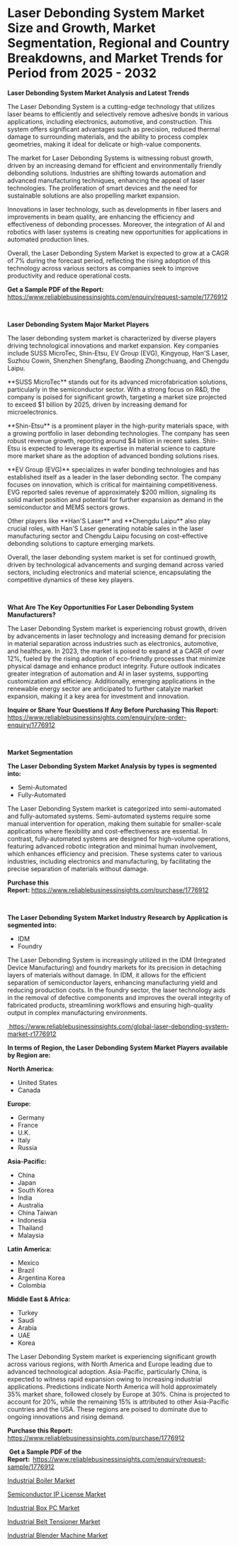 <p><h1>Laser Debonding System Market Size and Growth, Market Segmentation, Regional and Country Breakdowns, and Market Trends for Period from 2025 -  2032</h1></p><p><strong>Laser Debonding System Market Analysis and Latest Trends</strong></p>
<p><p>The Laser Debonding System is a cutting-edge technology that utilizes laser beams to efficiently and selectively remove adhesive bonds in various applications, including electronics, automotive, and construction. This system offers significant advantages such as precision, reduced thermal damage to surrounding materials, and the ability to process complex geometries, making it ideal for delicate or high-value components.</p><p>The market for Laser Debonding Systems is witnessing robust growth, driven by an increasing demand for efficient and environmentally friendly debonding solutions. Industries are shifting towards automation and advanced manufacturing techniques, enhancing the appeal of laser technologies. The proliferation of smart devices and the need for sustainable solutions are also propelling market expansion.</p><p>Innovations in laser technology, such as developments in fiber lasers and improvements in beam quality, are enhancing the efficiency and effectiveness of debonding processes. Moreover, the integration of AI and robotics with laser systems is creating new opportunities for applications in automated production lines.</p><p>Overall, the Laser Debonding System Market is expected to grow at a CAGR of 7% during the forecast period, reflecting the rising adoption of this technology across various sectors as companies seek to improve productivity and reduce operational costs.</p></p>
<p><strong>Get a Sample PDF of the Report:&nbsp;</strong> <a href="https://www.reliablebusinessinsights.com/enquiry/request-sample/1776912?utm_campaign=2840&utm_medium=2&utm_source=Github&utm_content=ia&utm_term=25032025&utm_id=laser-debonding-system">https://www.reliablebusinessinsights.com/enquiry/request-sample/1776912</a></p>
<p>&nbsp;</p>
<p><strong>Laser Debonding System Major Market Players</strong></p>
<p><p>The laser debonding system market is characterized by diverse players driving technological innovations and market expansion. Key companies include SUSS MicroTec, Shin-Etsu, EV Group (EVG), Kingyoup, Han'S Laser, Suzhou Cowin, Shenzhen Shengfang, Baoding Zhongchuang, and Chengdu Laipu.</p><p>**SUSS MicroTec** stands out for its advanced microfabrication solutions, particularly in the semiconductor sector. With a strong focus on R&D, the company is poised for significant growth, targeting a market size projected to exceed $1 billion by 2025, driven by increasing demand for microelectronics.</p><p>**Shin-Etsu** is a prominent player in the high-purity materials space, with a growing portfolio in laser debonding technologies. The company has seen robust revenue growth, reporting around $4 billion in recent sales. Shin-Etsu is expected to leverage its expertise in material science to capture more market share as the adoption of advanced bonding solutions rises.</p><p>**EV Group (EVG)** specializes in wafer bonding technologies and has established itself as a leader in the laser debonding sector. The company focuses on innovation, which is critical for maintaining competitiveness. EVG reported sales revenue of approximately $200 million, signaling its solid market position and potential for further expansion as demand in the semiconductor and MEMS sectors grows.</p><p>Other players like **Han'S Laser** and **Chengdu Laipu** also play crucial roles, with Han'S Laser generating notable sales in the laser manufacturing sector and Chengdu Laipu focusing on cost-effective debonding solutions to capture emerging markets.</p><p>Overall, the laser debonding system market is set for continued growth, driven by technological advancements and surging demand across varied sectors, including electronics and material science, encapsulating the competitive dynamics of these key players.</p></p>
<p>&nbsp;</p>
<p><strong>What Are The Key Opportunities For Laser Debonding System Manufacturers?</strong></p>
<p><p>The Laser Debonding System market is experiencing robust growth, driven by advancements in laser technology and increasing demand for precision in material separation across industries such as electronics, automotive, and healthcare. In 2023, the market is poised to expand at a CAGR of over 12%, fueled by the rising adoption of eco-friendly processes that minimize physical damage and enhance product integrity. Future outlook indicates greater integration of automation and AI in laser systems, supporting customization and efficiency. Additionally, emerging applications in the renewable energy sector are anticipated to further catalyze market expansion, making it a key area for investment and innovation.</p></p>
<p><strong>Inquire or Share Your Questions If Any Before Purchasing This Report:</strong> <a href="https://www.reliablebusinessinsights.com/enquiry/pre-order-enquiry/1776912?utm_campaign=2840&utm_medium=2&utm_source=Github&utm_content=ia&utm_term=25032025&utm_id=laser-debonding-system">https://www.reliablebusinessinsights.com/enquiry/pre-order-enquiry/1776912</a></p>
<p>&nbsp;</p>
<p><strong>Market Segmentation</strong></p>
<p><strong>The Laser Debonding System Market Analysis by types is segmented into:</strong></p>
<p><ul><li>Semi-Automated</li><li>Fully-Automated</li></ul></p>
<p><p>The Laser Debonding System market is categorized into semi-automated and fully-automated systems. Semi-automated systems require some manual intervention for operation, making them suitable for smaller-scale applications where flexibility and cost-effectiveness are essential. In contrast, fully-automated systems are designed for high-volume operations, featuring advanced robotic integration and minimal human involvement, which enhances efficiency and precision. These systems cater to various industries, including electronics and manufacturing, by facilitating the precise separation of materials without damage.</p></p>
<p><strong>Purchase this Report:&nbsp;</strong><a href="https://www.reliablebusinessinsights.com/purchase/1776912?utm_campaign=2840&utm_medium=2&utm_source=Github&utm_content=ia&utm_term=25032025&utm_id=laser-debonding-system">https://www.reliablebusinessinsights.com/purchase/1776912</a></p>
<p>&nbsp;</p>
<p><strong>The Laser Debonding System Market Industry Research by Application is segmented into:</strong></p>
<p><ul><li>IDM</li><li>Foundry</li></ul></p>
<p><p>The Laser Debonding System is increasingly utilized in the IDM (Integrated Device Manufacturing) and foundry markets for its precision in detaching layers of materials without damage. In IDM, it allows for the efficient separation of semiconductor layers, enhancing manufacturing yield and reducing production costs. In the foundry sector, the laser technology aids in the removal of defective components and improves the overall integrity of fabricated products, streamlining workflows and ensuring high-quality output in complex manufacturing environments.</p></p>
<p><a href="https://www.reliablebusinessinsights.com/global-laser-debonding-system-market-r1776912?utm_campaign=2840&utm_medium=2&utm_source=Github&utm_content=ia&utm_term=25032025&utm_id=laser-debonding-system">&nbsp;https://www.reliablebusinessinsights.com/global-laser-debonding-system-market-r1776912</a></p>
<p><strong>In terms of Region, the Laser Debonding System Market Players available by Region are:</strong></p>
<p>
    <p> <strong> North America: </strong>
        <ul>
            <li>United States</li>
            <li>Canada</li>
        </ul>
        </p> 
    <p> <strong> Europe: </strong>
        <ul>
            <li>Germany</li>
            <li>France</li>
            <li>U.K.</li>
            <li>Italy</li>
            <li>Russia</li>
        </ul>
        </p> 
    <p> <strong> Asia-Pacific: </strong>
        <ul>
            <li>China</li>
            <li>Japan</li>
            <li>South Korea</li>
            <li>India</li>
            <li>Australia</li>
            <li>China Taiwan</li>
            <li>Indonesia</li>
            <li>Thailand</li>
            <li>Malaysia</li>
        </ul>
        </p> 
    <p> <strong> Latin America: </strong>
        <ul>
            <li>Mexico</li>
            <li>Brazil</li>
            <li>Argentina Korea</li>
            <li>Colombia</li>
        </ul>
        </p> 
    <p> <strong> Middle East & Africa: </strong>
        <ul>
            <li>Turkey</li>
            <li>Saudi</li>
            <li>Arabia</li>
            <li>UAE</li>
            <li>Korea</li>
        </ul>
    </p>
    </p>
<p><p>The Laser Debonding System market is experiencing significant growth across various regions, with North America and Europe leading due to advanced technological adoption. Asia-Pacific, particularly China, is expected to witness rapid expansion owing to increasing industrial applications. Predictions indicate North America will hold approximately 35% market share, followed closely by Europe at 30%. China is projected to account for 20%, while the remaining 15% is attributed to other Asia-Pacific countries and the USA. These regions are poised to dominate due to ongoing innovations and rising demand.</p></p>
<p><strong>Purchase this Report: </strong><a href="https://www.reliablebusinessinsights.com/purchase/1776912?utm_campaign=2840&utm_medium=2&utm_source=Github&utm_content=ia&utm_term=25032025&utm_id=laser-debonding-system">https://www.reliablebusinessinsights.com/purchase/1776912</a></p>
<p>&nbsp;<strong>Get a Sample PDF of the Report:&nbsp;&nbsp;</strong><a href="https://www.reliablebusinessinsights.com/enquiry/request-sample/1776912?utm_campaign=2840&utm_medium=2&utm_source=Github&utm_content=ia&utm_term=25032025&utm_id=laser-debonding-system">https://www.reliablebusinessinsights.com/enquiry/request-sample/1776912</a></p>
<p><strong></strong></p>
<p><p><a href="https://www.linkedin.com/pulse/industrial-boiler-market-analysis-witch-focus-key-drivers-vswte?utm_campaign=2840&utm_medium=2&utm_source=Github&utm_content=ia&utm_term=25032025&utm_id=laser-debonding-system">Industrial Boiler Market</a></p><p><a href="https://github.com/tszkintruca/Market-Research-Report-List-1/blob/main/semiconductor-ip-license-market.md?utm_campaign=2840&utm_medium=2&utm_source=Github&utm_content=ia&utm_term=25032025&utm_id=laser-debonding-system">Semiconductor IP License Market</a></p><p><a href="https://www.linkedin.com/pulse/in-depth-analysis-industrial-box-pc-market-selling-price-kslxe?utm_campaign=2840&utm_medium=2&utm_source=Github&utm_content=ia&utm_term=25032025&utm_id=laser-debonding-system">Industrial Box PC Market</a></p><p><a href="https://www.linkedin.com/pulse/global-industrial-belt-tensioner-market-trends-innovations-vfgqe?utm_campaign=2840&utm_medium=2&utm_source=Github&utm_content=ia&utm_term=25032025&utm_id=laser-debonding-system">Industrial Belt Tensioner Market</a></p><p><a href="https://www.linkedin.com/pulse/industrial-blender-machine-market-size-industry-outlook-detailed-xijse?utm_campaign=2840&utm_medium=2&utm_source=Github&utm_content=ia&utm_term=25032025&utm_id=laser-debonding-system">Industrial Blender Machine Market</a></p></p>